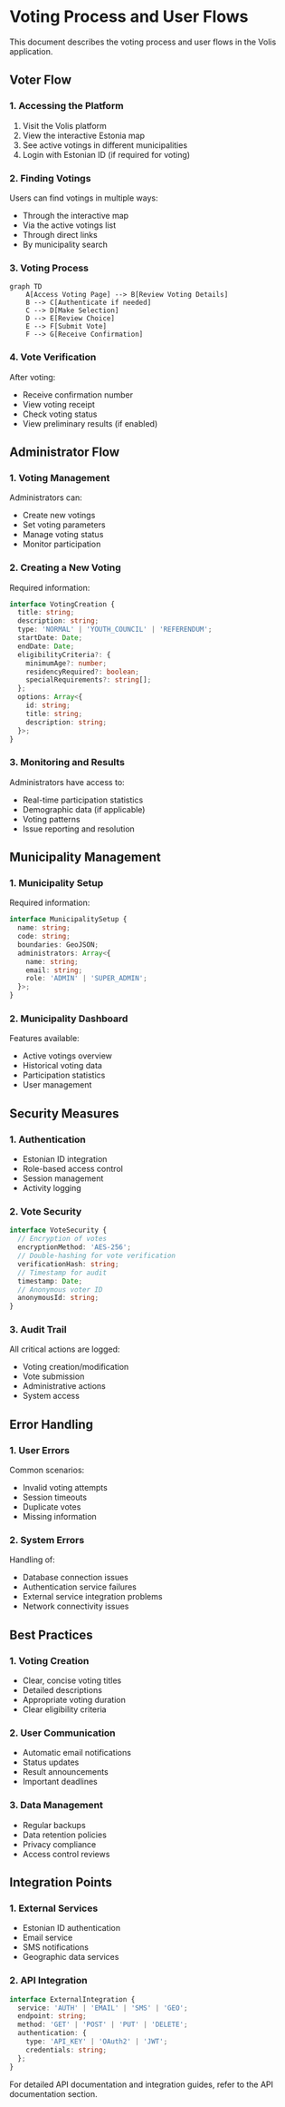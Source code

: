 # Voting Process and User Flows

This document describes the voting process and user flows in the Volis application.

## Voter Flow

### 1. Accessing the Platform

1. Visit the Volis platform
2. View the interactive Estonia map
3. See active votings in different municipalities
4. Login with Estonian ID (if required for voting)

### 2. Finding Votings

Users can find votings in multiple ways:
- Through the interactive map
- Via the active votings list
- Through direct links
- By municipality search

### 3. Voting Process

```mermaid
graph TD
    A[Access Voting Page] --> B[Review Voting Details]
    B --> C[Authenticate if needed]
    C --> D[Make Selection]
    D --> E[Review Choice]
    E --> F[Submit Vote]
    F --> G[Receive Confirmation]
```

### 4. Vote Verification

After voting:
- Receive confirmation number
- View voting receipt
- Check voting status
- View preliminary results (if enabled)

## Administrator Flow

### 1. Voting Management

Administrators can:
- Create new votings
- Set voting parameters
- Manage voting status
- Monitor participation

### 2. Creating a New Voting

Required information:
```typescript
interface VotingCreation {
  title: string;
  description: string;
  type: 'NORMAL' | 'YOUTH_COUNCIL' | 'REFERENDUM';
  startDate: Date;
  endDate: Date;
  eligibilityCriteria?: {
    minimumAge?: number;
    residencyRequired?: boolean;
    specialRequirements?: string[];
  };
  options: Array<{
    id: string;
    title: string;
    description: string;
  }>;
}
```

### 3. Monitoring and Results

Administrators have access to:
- Real-time participation statistics
- Demographic data (if applicable)
- Voting patterns
- Issue reporting and resolution

## Municipality Management

### 1. Municipality Setup

Required information:
```typescript
interface MunicipalitySetup {
  name: string;
  code: string;
  boundaries: GeoJSON;
  administrators: Array<{
    name: string;
    email: string;
    role: 'ADMIN' | 'SUPER_ADMIN';
  }>;
}
```

### 2. Municipality Dashboard

Features available:
- Active votings overview
- Historical voting data
- Participation statistics
- User management

## Security Measures

### 1. Authentication

- Estonian ID integration
- Role-based access control
- Session management
- Activity logging

### 2. Vote Security

```typescript
interface VoteSecurity {
  // Encryption of votes
  encryptionMethod: 'AES-256';
  // Double-hashing for vote verification
  verificationHash: string;
  // Timestamp for audit
  timestamp: Date;
  // Anonymous voter ID
  anonymousId: string;
}
```

### 3. Audit Trail

All critical actions are logged:
- Voting creation/modification
- Vote submission
- Administrative actions
- System access

## Error Handling

### 1. User Errors

Common scenarios:
- Invalid voting attempts
- Session timeouts
- Duplicate votes
- Missing information

### 2. System Errors

Handling of:
- Database connection issues
- Authentication service failures
- External service integration problems
- Network connectivity issues

## Best Practices

### 1. Voting Creation

- Clear, concise voting titles
- Detailed descriptions
- Appropriate voting duration
- Clear eligibility criteria

### 2. User Communication

- Automatic email notifications
- Status updates
- Result announcements
- Important deadlines

### 3. Data Management

- Regular backups
- Data retention policies
- Privacy compliance
- Access control reviews

## Integration Points

### 1. External Services

- Estonian ID authentication
- Email service
- SMS notifications
- Geographic data services

### 2. API Integration

```typescript
interface ExternalIntegration {
  service: 'AUTH' | 'EMAIL' | 'SMS' | 'GEO';
  endpoint: string;
  method: 'GET' | 'POST' | 'PUT' | 'DELETE';
  authentication: {
    type: 'API_KEY' | 'OAuth2' | 'JWT';
    credentials: string;
  };
}
```

For detailed API documentation and integration guides, refer to the API documentation section.
